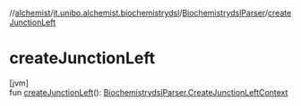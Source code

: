 //[alchemist](../../../index.md)/[it.unibo.alchemist.biochemistrydsl](../index.md)/[BiochemistrydslParser](index.md)/[createJunctionLeft](create-junction-left.md)

# createJunctionLeft

[jvm]\
fun [createJunctionLeft](create-junction-left.md)(): [BiochemistrydslParser.CreateJunctionLeftContext](-create-junction-left-context/index.md)

